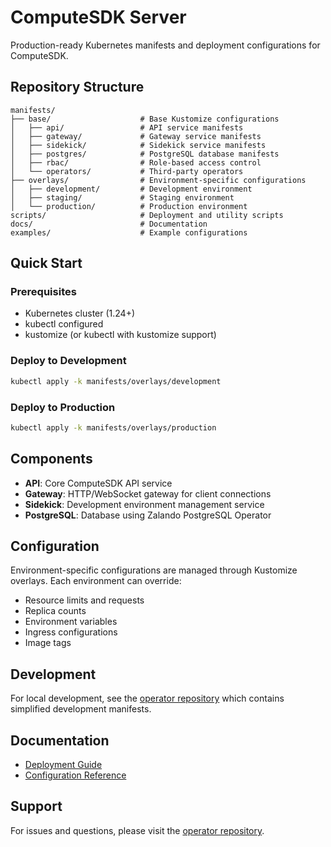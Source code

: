 # ComputeSDK Server

Production-ready Kubernetes manifests and deployment configurations for ComputeSDK.

## Repository Structure

```
manifests/
├── base/                    # Base Kustomize configurations
│   ├── api/                 # API service manifests
│   ├── gateway/             # Gateway service manifests  
│   ├── sidekick/            # Sidekick service manifests
│   ├── postgres/            # PostgreSQL database manifests
│   ├── rbac/                # Role-based access control
│   └── operators/           # Third-party operators
├── overlays/                # Environment-specific configurations
│   ├── development/         # Development environment
│   ├── staging/             # Staging environment
│   └── production/          # Production environment
scripts/                     # Deployment and utility scripts
docs/                        # Documentation
examples/                    # Example configurations
```

## Quick Start

### Prerequisites

- Kubernetes cluster (1.24+)
- kubectl configured
- kustomize (or kubectl with kustomize support)

### Deploy to Development

```bash
kubectl apply -k manifests/overlays/development
```

### Deploy to Production

```bash
kubectl apply -k manifests/overlays/production
```

## Components

- **API**: Core ComputeSDK API service
- **Gateway**: HTTP/WebSocket gateway for client connections
- **Sidekick**: Development environment management service
- **PostgreSQL**: Database using Zalando PostgreSQL Operator

## Configuration

Environment-specific configurations are managed through Kustomize overlays. Each environment can override:

- Resource limits and requests
- Replica counts
- Environment variables
- Ingress configurations
- Image tags

## Development

For local development, see the [operator repository](https://github.com/computesdk/operator) which contains simplified development manifests.

## Documentation

- [Deployment Guide](docs/deployment.md)
- [Configuration Reference](docs/configuration.md)

## Support

For issues and questions, please visit the [operator repository](https://github.com/computesdk/operator/issues).